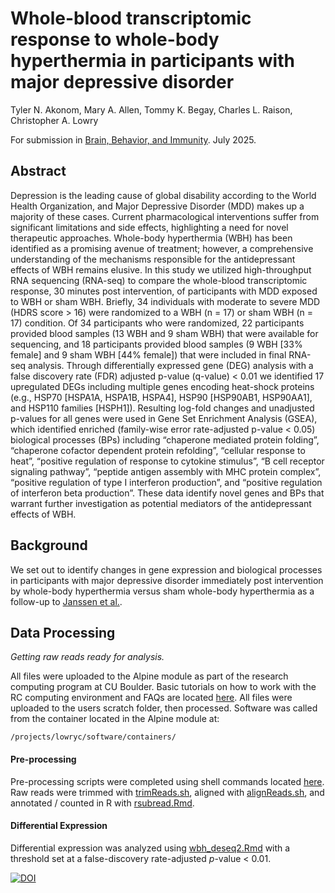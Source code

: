# Whole-blood transcriptomic response to whole-body hyperthermia in participants with major depressive disorder

Tyler N. Akonom, Mary A. Allen, Tommy K. Begay, Charles L. Raison, Christopher A. Lowry

For submission in [Brain, Behavior, and Immunity](https://www.sciencedirect.com/journal/brain-behavior-and-immunity). July 2025.


## Abstract

Depression is the leading cause of global disability according to the World Health Organization, and Major Depressive Disorder (MDD) makes up a majority of these cases. Current pharmacological interventions suffer from significant limitations and side effects, highlighting a need for novel therapeutic approaches. Whole-body hyperthermia (WBH) has been identified as a promising avenue of treatment; however, a comprehensive understanding of the mechanisms responsible for the antidepressant effects of WBH remains elusive. In this study we utilized high-throughput RNA sequencing (RNA-seq) to compare the whole-blood transcriptomic response, 30 minutes post intervention, of participants with MDD exposed to WBH or sham WBH. Briefly, 34 individuals with moderate to severe MDD (HDRS score > 16) were randomized to a WBH (n = 17) or sham WBH (n = 17) condition. Of 34 participants who were randomized, 22 participants provided blood samples (13 WBH and 9 sham WBH) that were available for sequencing, and 18 participants provided blood samples (9 WBH [33% female] and 9 sham WBH [44% female]) that were included in final RNA-seq analysis. Through differentially expressed gene (DEG) analysis with a false discovery rate (FDR) adjusted p-value (q-value) < 0.01 we identified 17 upregulated DEGs including multiple genes encoding heat-shock proteins (e.g., HSP70 [HSPA1A, HSPA1B, HSPA4], HSP90 [HSP90AB1, HSP90AA1], and HSP110 families [HSPH1]). Resulting log-fold changes and unadjusted p-values for all genes were used in Gene Set Enrichment Analysis (GSEA), which identified enriched (family-wise error rate-adjusted p-value < 0.05) biological processes (BPs) including “chaperone mediated protein folding”, “chaperone cofactor dependent protein refolding”, “cellular response to heat”, “positive regulation of response to cytokine stimulus”, “B cell receptor signaling pathway”, “peptide antigen assembly with MHC protein complex”, “positive regulation of type I interferon production”, and “positive regulation of interferon beta production”. These data identify novel genes and BPs that warrant further investigation as potential mediators of the antidepressant effects of WBH.


## Background

We set out to identify changes in gene expression and biological processes in participants with major depressive disorder immediately post intervention by whole-body hyperthermia versus sham whole-body hyperthermia as a follow-up to [Janssen et al.](https://jamanetwork.com/journals/jamapsychiatry/fullarticle/2521478).
 
## Data Processing

*Getting raw reads ready for analysis.*

All files were uploaded to the Alpine module as part of the research computing program at CU Boulder. Basic tutorials on how to work with the RC computing environment and FAQs are located [here](https://curc.readthedocs.io/en/latest/). All files were uploaded to the users scratch folder, then processed. Software was called from the container located in the Alpine module at:

	/projects/lowryc/software/containers/


#### Pre-processing

Pre-processing scripts were completed using shell commands located [here](https://github.com/tylerakonom/Lowry-WBH/tree/main/shell_scripts). Raw reads were trimmed with [trimReads.sh](https://github.com/tylerakonom/Lowry-WBH/blob/main/shell_scripts/trimReads.sh), aligned with [alignReads.sh](https://github.com/tylerakonom/Lowry-WBH/blob/main/shell_scripts/alignReads.sh), and annotated / counted in R with [rsubread.Rmd](https://github.com/tylerakonom/Lowry-WBH/blob/main/r_scripts/rsubread.Rmd).

#### Differential Expression

Differential expression was analyzed using [wbh_deseq2.Rmd](https://github.com/tylerakonom/Lowry-WBH/blob/main/r_scripts/wbh_deseq2.Rmd) with a threshold set at a false-discovery rate-adjusted *p*-value < 0.01.


[![DOI](https://zenodo.org/badge/605754900.svg)](https://doi.org/10.5281/zenodo.15786822)